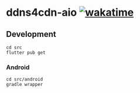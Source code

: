 # ddns4cdn-aio [![wakatime](https://wakatime.com/badge/github/jat001/ddns4cdn-aio.svg)](https://wakatime.com/@Jat/projects/wizbxbpacr)

## Development

```shell
cd src
flutter pub get
```

### Android

```shell
cd src/android
gradle wrapper
```
